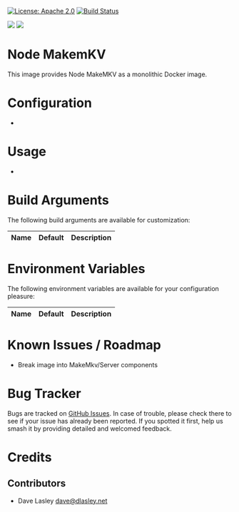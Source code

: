 [![License: Apache 2.0](https://img.shields.io/badge/license-Apache--2.0-blue.svg)](https://www.apache.org/licenses/LICENSE-2.0.html)
[![Build Status](https://travis-ci.org/lasley/docker-node-makemkv.svg?branch=master)](https://travis-ci.org/lasley/docker-node-makemkv)

[![](https://images.microbadger.com/badges/image/lasley/node-makemkv.svg)](https://microbadger.com/images/lasley/node-makemkv "Get your own image badge on microbadger.com")
[![](https://images.microbadger.com/badges/version/lasley/node-makemkv.svg)](https://microbadger.com/images/lasley/node-makemkv "Get your own version badge on microbadger.com")

Node MakemKV
==============

This image provides Node MakeMKV as a monolithic Docker image.

Configuration
=============

*

Usage
=====

* 

Build Arguments
===============

The following build arguments are available for customization:


| Name | Default | Description |
|------|---------|-------------|


Environment Variables
=====================

The following environment variables are available for your configuration
pleasure:

| Name | Default | Description |
|------|---------|-------------|


Known Issues / Roadmap
======================

* Break image into MakeMkv/Server components

Bug Tracker
===========

Bugs are tracked on [GitHub Issues](https://github.com/lasley/docker-node-makemkv/issues).
In case of trouble, please check there to see if your issue has already been reported.
If you spotted it first, help us smash it by providing detailed and welcomed feedback.

Credits
=======

Contributors
------------

* Dave Lasley <dave@dlasley.net>
